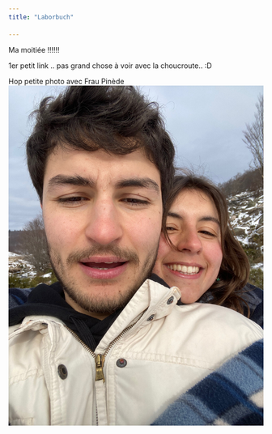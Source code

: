 ```yaml
---
title: "Laborbuch" 

---
```

Ma moitiée !!!!!! 

1er petit link .. pas grand chose à voir avec la choucroute.. :D 


Hop petite photo avec Frau Pinède
![Intro_pic](pictures/IMG_9269.jpg)



